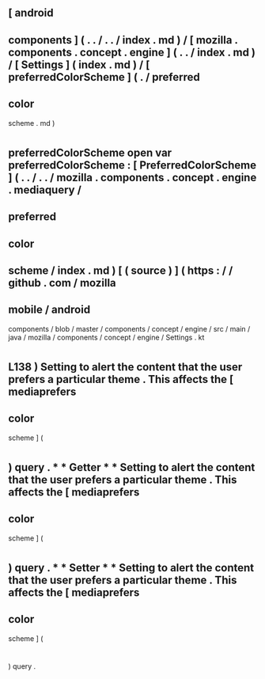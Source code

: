 [
android
-
components
]
(
.
.
/
.
.
/
index
.
md
)
/
[
mozilla
.
components
.
concept
.
engine
]
(
.
.
/
index
.
md
)
/
[
Settings
]
(
index
.
md
)
/
[
preferredColorScheme
]
(
.
/
preferred
-
color
-
scheme
.
md
)
#
preferredColorScheme
open
var
preferredColorScheme
:
[
PreferredColorScheme
]
(
.
.
/
.
.
/
mozilla
.
components
.
concept
.
engine
.
mediaquery
/
-
preferred
-
color
-
scheme
/
index
.
md
)
[
(
source
)
]
(
https
:
/
/
github
.
com
/
mozilla
-
mobile
/
android
-
components
/
blob
/
master
/
components
/
concept
/
engine
/
src
/
main
/
java
/
mozilla
/
components
/
concept
/
engine
/
Settings
.
kt
#
L138
)
Setting
to
alert
the
content
that
the
user
prefers
a
particular
theme
.
This
affects
the
[
mediaprefers
-
color
-
scheme
]
(
#
)
query
.
*
*
Getter
*
*
Setting
to
alert
the
content
that
the
user
prefers
a
particular
theme
.
This
affects
the
[
mediaprefers
-
color
-
scheme
]
(
#
)
query
.
*
*
Setter
*
*
Setting
to
alert
the
content
that
the
user
prefers
a
particular
theme
.
This
affects
the
[
mediaprefers
-
color
-
scheme
]
(
#
)
query
.
